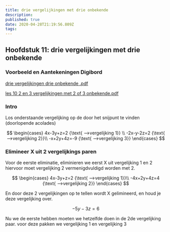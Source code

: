 ```yaml
---
title: drie vergelijkingen met drie onbekende
description: 
published: true
date: 2020-04-28T21:19:56.809Z
tags: 
---
```


## Hoofdstuk 11: drie vergelijkingen met drie onbekende
### Voorbeeld en Aantekeningen Digibord

[drie vergelijkingen drie onbekende .pdf](/wiskunde/h11/drie_vergelijkingen_drie_onbekende_.pdf)

[les 10 2 en 3 vergelijkingen met 2 of 3 onbekende.pdf](/wiskunde/h11/les_10_2_en_3_vergelijkingen_met_2_of_3_onbekende.pdf)

### Intro

Los onderstaande vergelijking op de door het snijpunt te vinden
(doorlopende acolades)

$$
\begin{cases}
   4x-3y+z=2 {\text{ -->vergelijking 1}}  \\
  -2x-y-2z=2 {\text{ -->vergelijking 2}}\\
  -x+2y+4z=-9 {\text{ -->vergelijking 3}}
\end{cases}
$$

### Elimineer X uit 2 vergelijkings paren
Voor de eerste eliminatie, eliminieren we eerst X uit vergelijking 1 en 2
hiervoor moet vergelijking 2 vermenigdvuldigd worden met 2.

$$
\begin{cases}
	4x-3y+z=2 {\text{ -->vergelijking 1}}\\
	-4x+2y+4z=4 {\text{ -->vergelijking 2}}
\end{cases} 
$$

En door deze 2 vergelijkingen op te tellen wordt X gelimineerd, en houd je deze vergelijking over.

$$
	-5y-3z=6
$$

Nu we de eerste hebben moeten we hetzelfde doen in de 2de vergelijking paar.
voor deze pakken we vergelijking 1 en vergelijking 3



